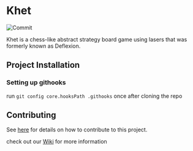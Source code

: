 # Khet

![Commit](https://github.com/delta/fest-android/workflows/Check%20Commit/badge.svg)

Khet is a chess-like abstract strategy board game using lasers that was formerly known as Deflexion.

## Project Installation

### Setting up githooks

run `git config core.hooksPath .githooks` once after cloning the repo

## Contributing
See [here](CONTRIBUTING.md) for details on how to contribute to this project.

check out our [Wiki](https://github.com/bestinbthomas/Khet/wiki) for more information
